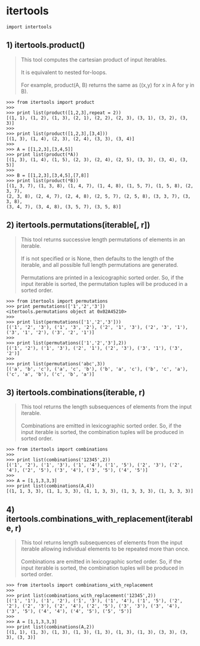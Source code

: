 # itertools
```
import intertools
```

## 1) itertools.product()

>This tool computes the cartesian product of input iterables. <br><br>
It is equivalent to nested for-loops. <br><br>
For example, product(A, B) returns the same as ((x,y) for x in A for y in B).

```
>>> from itertools import product
>>>
>>> print list(product([1,2,3],repeat = 2))
[(1, 1), (1, 2), (1, 3), (2, 1), (2, 2), (2, 3), (3, 1), (3, 2), (3, 3)]
>>>
>>> print list(product([1,2,3],[3,4]))
[(1, 3), (1, 4), (2, 3), (2, 4), (3, 3), (3, 4)]
>>>
>>> A = [[1,2,3],[3,4,5]]
>>> print list(product(*A))
[(1, 3), (1, 4), (1, 5), (2, 3), (2, 4), (2, 5), (3, 3), (3, 4), (3, 5)]
>>>
>>> B = [[1,2,3],[3,4,5],[7,8]]
>>> print list(product(*B))
[(1, 3, 7), (1, 3, 8), (1, 4, 7), (1, 4, 8), (1, 5, 7), (1, 5, 8), (2, 3, 7),
(2, 3, 8), (2, 4, 7), (2, 4, 8), (2, 5, 7), (2, 5, 8), (3, 3, 7), (3, 3, 8), 
(3, 4, 7), (3, 4, 8), (3, 5, 7), (3, 5, 8)]
```

## 2) itertools.permutations(iterable[, r])

> This tool returns successive  length permutations of elements in an iterable.<br><br>
If  is not specified or is None, then  defaults to the length of the iterable, and 
all possible full length permutations are generated.<br><br>
Permutations are printed in a lexicographic sorted order. So, if the input iterable is 
sorted, the permutation tuples will be produced in a sorted order. 

```
>>> from itertools import permutations
>>> print permutations(['1','2','3'])
<itertools.permutations object at 0x02A45210>
>>> 
>>> print list(permutations(['1','2','3']))
[('1', '2', '3'), ('1', '3', '2'), ('2', '1', '3'), ('2', '3', '1'), ('3', '1', '2'), ('3', '2', '1')]
>>> 
>>> print list(permutations(['1','2','3'],2))
[('1', '2'), ('1', '3'), ('2', '1'), ('2', '3'), ('3', '1'), ('3', '2')]
>>>
>>> print list(permutations('abc',3))
[('a', 'b', 'c'), ('a', 'c', 'b'), ('b', 'a', 'c'), ('b', 'c', 'a'), ('c', 'a', 'b'), ('c', 'b', 'a')]
```

## 3) itertools.combinations(iterable, r) 
>This tool returns the  length subsequences of elements from the input iterable.<br><br>
Combinations are emitted in lexicographic sorted order. So, if the input iterable is sorted,
 the combination tuples will be produced in sorted order.
 
```
>>> from itertools import combinations
>>> 
>>> print list(combinations('12345',2))
[('1', '2'), ('1', '3'), ('1', '4'), ('1', '5'), ('2', '3'), ('2', '4'), ('2', '5'), ('3', '4'), ('3', '5'), ('4', '5')]
>>> 
>>> A = [1,1,3,3,3]
>>> print list(combinations(A,4))
[(1, 1, 3, 3), (1, 1, 3, 3), (1, 1, 3, 3), (1, 3, 3, 3), (1, 3, 3, 3)]
```

## 4) itertools.combinations_with_replacement(iterable, r) 
> This tool returns  length subsequences of elements from the input iterable allowing individual 
elements to be repeated more than once.<br><br>
Combinations are emitted in lexicographic sorted order. So, if the input iterable is sorted, 
the combination tuples will be produced in sorted order.

```
>>> from itertools import combinations_with_replacement
>>> 
>>> print list(combinations_with_replacement('12345',2))
[('1', '1'), ('1', '2'), ('1', '3'), ('1', '4'), ('1', '5'), ('2', '2'), ('2', '3'), ('2', '4'), ('2', '5'), ('3', '3'), ('3', '4'), ('3', '5'), ('4', '4'), ('4', '5'), ('5', '5')]
>>> 
>>> A = [1,1,3,3,3]
>>> print list(combinations(A,2))
[(1, 1), (1, 3), (1, 3), (1, 3), (1, 3), (1, 3), (1, 3), (3, 3), (3, 3), (3, 3)]
```

